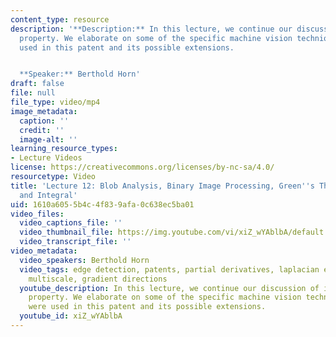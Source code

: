 ```yaml
---
content_type: resource
description: '**Description:** In this lecture, we continue our discussion of intellectual
  property. We elaborate on some of the specific machine vision techniques that were
  used in this patent and its possible extensions.


  **Speaker:** Berthold Horn'
draft: false
file: null
file_type: video/mp4
image_metadata:
  caption: ''
  credit: ''
  image-alt: ''
learning_resource_types:
- Lecture Videos
license: https://creativecommons.org/licenses/by-nc-sa/4.0/
resourcetype: Video
title: 'Lecture 12: Blob Analysis, Binary Image Processing, Green''s Theorem, Derivative
  and Integral'
uid: 1610a605-5b4c-4f83-9afa-0c638ec5ba01
video_files:
  video_captions_file: ''
  video_thumbnail_file: https://img.youtube.com/vi/xiZ_wYAblbA/default.jpg
  video_transcript_file: ''
video_metadata:
  video_speakers: Berthold Horn
  video_tags: edge detection, patents, partial derivatives, laplacian estimators,
    multiscale, gradient directions
  youtube_description: In this lecture, we continue our discussion of intellectual
    property. We elaborate on some of the specific machine vision techniques that
    were used in this patent and its possible extensions.
  youtube_id: xiZ_wYAblbA
---
```

